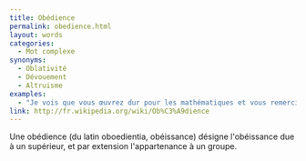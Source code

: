 ```yaml
---
title: Obédience
permalink: obedience.html
layout: words
categories:
  - Mot complexe
synonyms:
  - Oblativité
  - Dévouement
  - Altruisme
examples:
  - "Je vois que vous œuvrez dur pour les mathématiques et vous remercie de votre totale obédience (et oblativité) pour la chose."
link: http://fr.wikipedia.org/wiki/Ob%C3%A9dience
---
```


Une obédience (du latin oboedientia, obéissance) désigne l'obéissance due à un supérieur, et par extension l'appartenance à un groupe.

